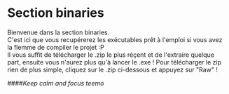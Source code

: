 Section binaries
====
Bienvenue dans la section binaries.  
C'est ici que vous recupérerez les exécutables prêt à l'emploi si vous avez la flemme de compiler le projet :P  
Il vous suffit de télécharger le .zip le plus réçent et de l'extraire quelque part, ensuite vous n'aurez plus qu'à lancer le .exe !
Pour télécharger le zip rien de plus simple, cliquez sur le .zip ci-dessous et appuyez sur "Raw" !

####*Keep calm and focus teemo*
